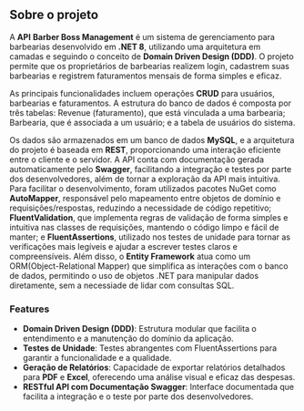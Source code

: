 ## Sobre o projeto

A **API** **Barber Boss Management** é um sistema de gerenciamento para barbearias desenvolvido em **.NET 8**, utilizando uma arquitetura em camadas e seguindo o conceito de **Domain Driven Design (DDD)**. O projeto permite que os proprietários de barbearias realizem login, cadastrem suas barbearias e registrem faturamentos mensais de forma simples e eficaz.

As principais funcionalidades incluem operações **CRUD** para usuários, barbearias e faturamentos. A estrutura do banco de dados é composta por três tabelas: Revenue (faturamento), que está vinculada a uma barbearia; Barbearia, que é associada a um usuário; e a tabela de usuários do sistema.

Os dados são armazenados em um banco de dados **MySQL**, e a arquitetura do projeto é baseada em **REST**, proporcionando uma interação eficiente entre o cliente e o servidor. A API conta com documentação gerada automaticamente pelo **Swagger**, facilitando a integração e testes por parte dos desenvolvedores, além de tornar a exploração da API mais intuitiva. Para facilitar o desenvolvimento, foram utilizados pacotes NuGet como **AutoMapper**, responsável pelo mapeamento entre objetos de domínio e requisições/respostas, reduzindo a necessidade de código repetitivo; **FluentValidation**, que implementa regras de validação de forma simples e intuitiva nas classes de requisições, mantendo o código limpo e fácil de manter; e **FluentAssertions**, utilizado nos testes de unidade para tornar as verificações mais legíveis e ajudar a escrever testes claros e compreensíveis. Além disso, o **Entity Framework** atua como um ORM(Object-Relational Mapper) que simplifica as interações com o banco de dados, permitindo o uso de objetos .NET para manipular dados diretamente, sem a necessiade de lidar com consultas SQL.

### Features

- **Domain Driven Design (DDD)**: Estrutura modular que facilita o entendimento e a manutenção do domínio da aplicação.
- **Testes de Unidade**: Testes abrangentes com FluentAssertions para garantir a funcionalidade e a qualidade.
- **Geração de Relatórios**: Capacidade de exportar relatórios detalhados para **PDF** e **Excel**, oferecendo uma análise visual e eficaz das despesas.
- **RESTful API com Documentação Swagger**: Interface documentada que facilita a integração e o teste por parte dos desenvolvedores. 
